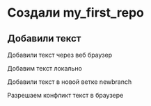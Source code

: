 ﻿# Создали my_first_repo


## Добавили текст

Добавили текст через веб браузер


Добавим текст локально


Добавили текст в новой ветке newbranch


Разрешаем конфликт текст в браузере
